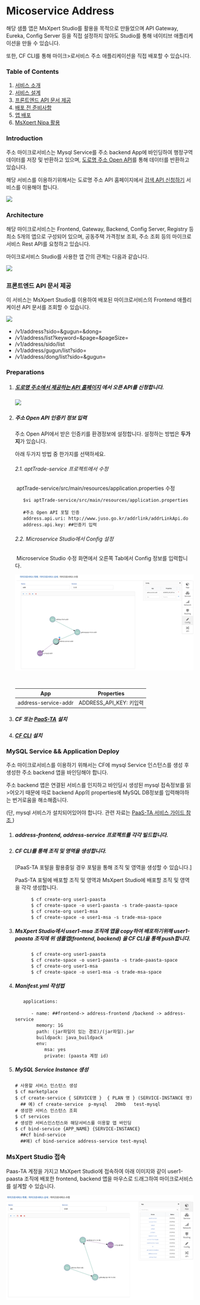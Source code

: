 # Micoservice Address

해당 샘플 앱은 MsXpert Studio를 활용을 목적으로 만들었으며 API Gateway, Eureka, Config Server 등을 직접 설정하지 않아도 Studio를 통해 네이티브 애플리케이션을 만들 수 있습니다.

또한, CF CLI를 통해  마이크>로서비스 주소 애플리케이션을 직접 배포할 수 있습니다.



### Table of Contents

1. [서비스 소개](#Introduction)
2. [서비스 설계](#Architecture)
3. [프론트엔드 API 문서 제공](#프론트엔드-api-문서-제공)
3. [배포 전 준비사항](#Preparations)
4. [앱 배포](#Application-Deploy)
5. [MsXpert Nipa 활용](#MsXpert-Studio-접속)



### Introduction

주소 마이크로서비스는 Mysql Service를 주소 backend App에 바인딩하여 행정구역 데이터를 저장 및 반환하고 있으며, [도로명 주소 Open API](#http://www.juso.go.kr/addrlink/devAddrLinkRequestGuide.do?menu=roadApi)를 통해  데이터를 반환하고 있습니다.

해당 서비스를 이용하기위해서는 도로명 주소 API 홈페이지에서 [검색 API 신청하기](#https://www.juso.go.kr/addrlink/devAddrLinkRequestWrite.do?returnFn=write&cntcMenu=URL) 서비스를 이용해야 합니다.

![](/home/cro130/startupPlatform/startupcloudplatform_github/microservice_address/images/img01.png)



### Architecture

해당 마이크로서비스는 Frontend, Gateway, Backend, Config Server, Registry 등 최소 5개의 앱으로 구성되어 있으며, 공동주택 가격정보 조회, 주소 조회 등의 마이크로서비스 Rest API를 요청하고 있습니다. 

마이크로서비스 Studio를 사용한 앱 간의 관계는 다음과 같습니다.

![](/home/cro130/startupPlatform/startupcloudplatform_github/microservice_address/images/architecture.png)



### 프론트엔드 API 문서 제공

이 서비스는 MsXpert Studio를 이용하여 배포된 마이크로서비스의 Frontend 애플리케이션 API 문서를 조회할 수 있습니다.

![](/home/cro130/startupPlatform/startupcloudplatform_github/microservice_address/images/img02.png)

- /v1/address?sido=&gugun=&dong=
- /v1/address/list?keyword=&page=&pageSize=
- /v1/address/sido/list
- /v1/address/gugun/list?sido=
- /v1/address/dong/list?sido=&gugun=



### Preparations

1. ##### [도로명 주소에서 제공하는 API 홈페이지](#https://www.juso.go.kr/addrlink/devAddrLinkRequestWrite.do?returnFn=write&cntcMenu=URL) 에서 오픈 API를 신청합니다.

   ![](/home/cro130/startupPlatform/startupcloudplatform_github/microservice_address/images/jusoApi.png)

2. ##### 주소 Open API 인증키 정보 입력

   주소 Open API에서 받은 인증키를 환경정보에 설정합니다. 설정하는 방법은 **두가지**가 있습니다. 

   아래 두가지 방법 중 한가지를 선택하세요.

   ###### 2.1. aptTrade-service 프로젝트에서 수정

   ​       aptTrade-service/src/main/resources/application.properties 수정

     

   ```
      $vi aptTrade-service/src/main/resources/application.properties
   
      #주소 Open API 포털 인증
      address.api.uri: http://www.juso.go.kr/addrlink/addrLinkApi.do
      address.api.key: ##인증키 입력
   ```

   ###### 2.2. Microservice Studio에서 Config 설정

   ​       Microservice Studio 수정 화면에서 오른쪽 Tab에서 Config 정보를 입력합니다.

   ![](./images/img04.png)

   ​     

   |         App          |       Properties        |
   | :------------------: | :---------------------: |
   | address-service-addr | ADDRESS_API_KEY: 키입력 |

   

   

3. ##### CF 또는 [PaaS-TA](#http://paas-ta.kr) 설치

4. ##### [CF  CLI](#https://github.com/cloudfoundry/cli/releases) 설치



### MySQL Service && Application Deploy

주소 마이크로서비스를 이용하기 위해서는 CF에 mysql Service 인스턴스를 생성 후 생성한 주소  backend 앱을 바인딩해야 합니다.

주소 backend 앱은 연결된 서비스를 인지하고  바인딩시 생성된 mysql 접속정보를 읽>어오기 때문에 따로 backend App의 properties에 MySQL DB정보를 입력해야하는 번거로움을 해소해줍니다.

(단, mysql 서비스가 설치되어있어야 합니다. 관련 자료는 [PaaS-TA 서비스 가이드 참조 ](#https://guide.paas-ta.kr/guide-4.0-rotelle/service-guide/dbms/paas-ta-mysql) )

1. #####  address-frontend, address-service 프로젝트를 각각 빌드합니다.

2. #####  CF CLI를 통해 조직 및 영역을 생성합니다.

    [PaaS-TA 포털을 활용중일 경우 포털을 통해 조직 및 영역을 생성할 수 있습니다.]

   PaaS-TA 포털에 배포할 조직 및 영역과 MsXpert Studio에 배포할 조직 및 영역을 각각 생성합니다.

   ```
         $ cf create-org user1-paasta
         $ cf create-space -o user1-paasta -s trade-paasta-space
         $ cf create-org user1-msa
         $ cf create-space -o user1-msa -s trade-msa-space
   ```

   

3. #####  MsXpert Studio에서 user1-msa 조직에 앱을 copy하여 배포하기위해 user1-paasta 조직에 위 샘플앱(frontend, backend) 을  CF CLI을 통해 push합니다.

   ```
         $ cf create-org user1-paasta
         $ cf create-space -o user1-paasta -s trade-paasta-space
         $ cf create-org user1-msa
         $ cf create-space -o user1-msa -s trade-msa-space
   ```

   

4. #####  Manifest.yml 작성법

   ```
      applications:
   
         - name: ##frontend-> address-frontend /backend -> address-service
           memory: 1G
           path: (jar파일이 있는 경로)/(jar파일).jar
           buildpack: java_buildpack
           env:
              msa: yes
              private: (paasta 계정 id)
   ```

   

5. #####  MySQL Service Instance 생성

   ```
   # 사용할 서비스 인스턴스 생성
   $ cf marketplace
   $ cf create-service { SERVICE명 }  { PLAN 명 } (SERVICE-INSTANCE 명) 
     ## 예) cf create-service  p-mysql   20mb   test-mysql
   # 생성한 서비스 인스턴스 조회
   $ cf services
   # 생성한 서비스인스턴스와 해당서비스를 이용할 앱 바인딩
   $ cf bind-service {APP_NAME} {SERVICE-INSTANCE}
     ##cf bind-service  
     ##예) cf bind-service address-service test-mysql
   ```



### MsXpert Studio 접속

Paas-TA 계정을 가지고 MsXpert Studio에 접속하여  아래 이미지와 같이 user1-paasta 조직에 배포한 frontend, backend 앱을 마우스로 드래그하여 마이크로서비스를 설계할 수 있습니다.

![](./images/img03.png)

